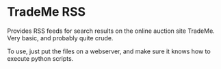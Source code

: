 TradeMe RSS
===========

Provides RSS feeds for search results on the online auction site TradeMe.
Very basic, and probably quite crude.

To use, just put the files on a webserver, and make sure it knows how to execute python scripts.
